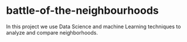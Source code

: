 # battle-of-the-neighbourhoods
In this project we use Data Science and machine Learning techniques to analyze and compare neighborhoods.

